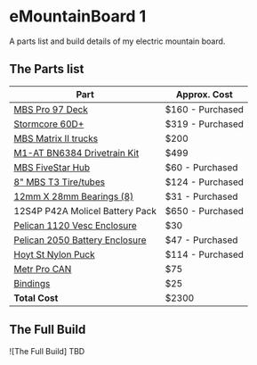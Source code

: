 # eMountainBoard 1
A parts list and build details of my electric mountain board.
## The Parts list
| Part  | Approx. Cost |
| ------------- | ------------- |
| [MBS Pro 97 Deck](https://www.mbs.com/parts/11405-mbs-pro-97-deck-dwii) | $160 - Purchased  |
| [Stormcore 60D+](https://lacroixboards.com/products/stormcore?variant=33698898509956) |$319 - Purchased |
| [MBS Matrix II trucks](https://www.mbs.com/parts/12203-mbs-metal-matrix-ii-truck-system)| $200  |
| [M1-AT BN6384 Drivetrain Kit ](https://boardnamics.com/product/dual-m1-at-drive-6384-motor-drivetrain/) | $499  |
| [MBS FiveStar Hub](https://www.mbs.com/parts/13212-mbs-fivestar-hub-1-black) | $60 - Purchased  |
| [8" MBS T3 Tire/tubes](https://www.mbs.com/parts/13136-8-mbs-roadie-tire-green-1) | $124 - Purchased  |
| [12mm X 28mm Bearings (8)](https://www.mbs.com/parts/13020-12mm-x-28mm-bearings-8-27gd9) | $31 - Purchased  |
| 12S4P P42A Molicel Battery Pack | $650 - Purchased |
| [Pelican 1120 Vesc Enclosure](https://www.amazon.com/Pelican-1120-Case-Foam-Black/dp/B0051QIBUE) | $30 |
| [Pelican 2050 Battery Enclosure](https://www.amazon.com/Waterproof-Case-Pelican-1050-Micro/dp/B001PYL1BM/ref=sr_1_3?dchild=1&keywords=1050%2Bpelican%2Bcase&qid=1611619848&s=electronics&sr=1-3&th=1) | $47 - Purchased |
| [Hoyt St Nylon Puck](https://www.hoytskate.com/collections/puck-rc/products/hoyt-st-nylon-puck-remote-control) | $114 - Purchased |
| [Metr Pro CAN](https://shop.metr.at/?product=metr-pro-can) | $75 |
| [Bindings](https://www.mbs.com/parts/14002-mbs-f1-bindings-1-pair) | $25 |
|**Total Cost**| $2300 |
## The Full Build
![The Full Build] TBD





